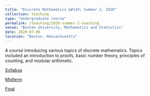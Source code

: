 ```yaml
---
title: "Discrete Mathematics &#124; Summer 2, 2020"
collection: teaching
type: "Undergraduate course"
permalink: /teaching/2020-summer-2-teaching
venue: "Boston University, Mathematics and Statistics"
date: 2020-07-06
location: "Boston, Massachusetts"
---
```


A course introducing various topics of discrete mathematics. Topics included an introduction to proofs, basic number theory, principles of counting, and modular arithmetic.

[Syllabus](http://trevormnorton.github.io/files/MA_293_Syllabus_2020.pdf)

[Midterm](http://trevormnorton.github.io/files/MA_293_Midterm_2020.pdf)

[Final](http://trevormnorton.github.io/files/MA_293_Final_2020.pdf)
